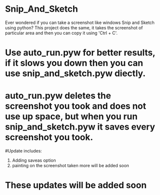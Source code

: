 # Snip_And_Sketch
Ever wondered if you can take a screenshot like windows Snip and Sketch using python?
This project does the same, it takes the screenshot of particular area and then you can copy it using 'Ctrl + C'.

# Use auto_run.pyw for better results, if it slows you down then you can use snip_and_sketch.pyw diectly.

# auto_run.pyw deletes the screenshot you took and does not use up space, but when you run snip_and_sketch.pyw it saves every screenshot you took.

#Update includes:
1) Adding saveas option
2) painting on the screenshot taken
more will be added soon
# These updates will be added soon
